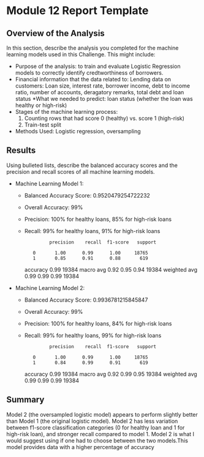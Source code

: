 # Module 12 Report Template

## Overview of the Analysis

In this section, describe the analysis you completed for the machine learning models used in this Challenge. This might include:

* Purpose of the analysis: to train and evaluate Logistic Regression models to correctly identify credtworthiness of borrowers.
* Financial information that the data related to: Lending data on customers: Loan size, interest rate, borrower income, debt to income ratio, number of accounts, deragatory remarks, total debt and loan status
    *What we needed to predict: loan status (whether the loan was healthy or high-risk)
* Stages of the machine learning process:
  1. Counting rows that had score 0 (healthy) vs. score 1 (high-risk)
  2. Train-test split
* Methods Used: Logistic regression, oversampling

## Results

Using bulleted lists, describe the balanced accuracy scores and the precision and recall scores of all machine learning models.

* Machine Learning Model 1:
  * Balanced Accuracy Score: 0.9520479254722232
  * Overall Accuracy: 99%
  * Precision: 100% for healthy loans, 85% for high-risk loans
  * Recall: 99% for healthy loans, 91% for high-risk loans
  
                 precision    recall  f1-score   support

           0       1.00      0.99      1.00     18765
           1       0.85      0.91      0.88       619

    accuracy                           0.99     19384
   macro avg       0.92      0.95      0.94     19384
weighted avg       0.99      0.99      0.99     19384



* Machine Learning Model 2:
  * Balanced Accuracy Score: 0.9936781215845847
  * Overall Accuracy: 99%
  * Precision: 100% for healthy loans, 84% for high-risk loans
  * Recall: 99% for healthy loans, 99% for high-risk loans
  
  
                 precision    recall  f1-score   support

           0       1.00      0.99      1.00     18765
           1       0.84      0.99      0.91       619

    accuracy                           0.99     19384
   macro avg       0.92      0.99      0.95     19384
weighted avg       0.99      0.99      0.99     19384


## Summary

Model 2 (the oversampled logistic model) appears to perform slightly better than Model 1 (the original logistic model). Model 2 has less variation between f1-score classification categories (0 for healthy loan and 1 for high-risk loan), and stronger recall compared to model 1. Model 2 is what I would suggest using if one had to choose between the two models.This model provides data with a higher percentage of accuracy
